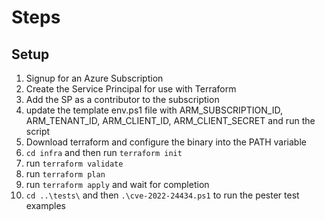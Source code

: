 # Steps

## Setup

1. Signup for an Azure Subscription
2. Create the Service Principal for use with Terraform
3. Add the SP as a contributor to the subscription
4. update the template env.ps1 file with ARM_SUBSCRIPTION_ID, ARM_TENANT_ID, ARM_CLIENT_ID, ARM_CLIENT_SECRET and run the script
4. Download terraform and configure the binary into the PATH variable
5. `cd infra` and then run `terraform init`
6. run `terraform validate`
7. run `terraform plan`
8. run `terraform apply` and wait for completion
9. `cd ..\tests\` and then `.\cve-2022-24434.ps1` to run the pester test examples

